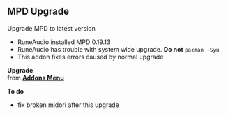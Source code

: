 MPD Upgrade
---

Upgrade MPD to latest version  
- RuneAudio installed MPD 0.19.13
- RuneAudio has trouble with system wide upgrade. **Do not** `pacman -Syu`
- This addon fixes errors caused by normal upgrade

**Upgrade**  
from [**Addons Menu**](https://github.com/rern/RuneAudio_Addons)

**To do**  
- fix broken midori after this upgrade
